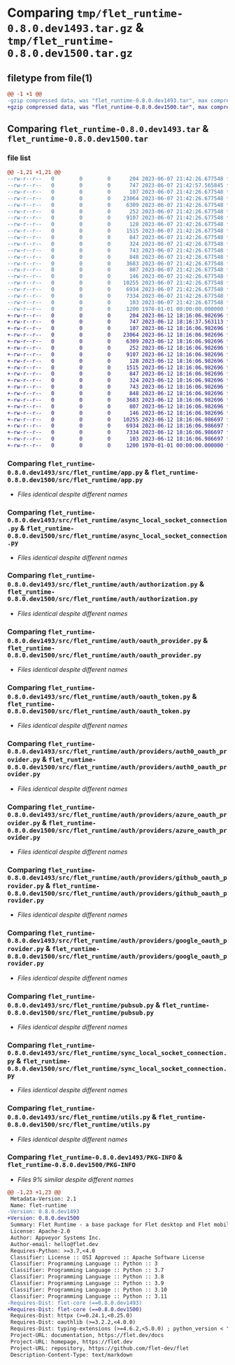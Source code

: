 # Comparing `tmp/flet_runtime-0.8.0.dev1493.tar.gz` & `tmp/flet_runtime-0.8.0.dev1500.tar.gz`

## filetype from file(1)

```diff
@@ -1 +1 @@
-gzip compressed data, was "flet_runtime-0.8.0.dev1493.tar", max compression
+gzip compressed data, was "flet_runtime-0.8.0.dev1500.tar", max compression
```

## Comparing `flet_runtime-0.8.0.dev1493.tar` & `flet_runtime-0.8.0.dev1500.tar`

### file list

```diff
@@ -1,21 +1,21 @@
--rw-r--r--   0        0        0      204 2023-06-07 21:42:26.677548 flet_runtime-0.8.0.dev1493/README.md
--rw-r--r--   0        0        0      747 2023-06-07 21:42:57.565845 flet_runtime-0.8.0.dev1493/pyproject.toml
--rw-r--r--   0        0        0      107 2023-06-07 21:42:26.677548 flet_runtime-0.8.0.dev1493/src/flet_runtime/__init__.py
--rw-r--r--   0        0        0    23064 2023-06-07 21:42:26.677548 flet_runtime-0.8.0.dev1493/src/flet_runtime/app.py
--rw-r--r--   0        0        0     6309 2023-06-07 21:42:26.677548 flet_runtime-0.8.0.dev1493/src/flet_runtime/async_local_socket_connection.py
--rw-r--r--   0        0        0      252 2023-06-07 21:42:26.677548 flet_runtime-0.8.0.dev1493/src/flet_runtime/auth/__init__.py
--rw-r--r--   0        0        0     9107 2023-06-07 21:42:26.677548 flet_runtime-0.8.0.dev1493/src/flet_runtime/auth/authorization.py
--rw-r--r--   0        0        0      128 2023-06-07 21:42:26.677548 flet_runtime-0.8.0.dev1493/src/flet_runtime/auth/group.py
--rw-r--r--   0        0        0     1515 2023-06-07 21:42:26.677548 flet_runtime-0.8.0.dev1493/src/flet_runtime/auth/oauth_provider.py
--rw-r--r--   0        0        0      847 2023-06-07 21:42:26.677548 flet_runtime-0.8.0.dev1493/src/flet_runtime/auth/oauth_token.py
--rw-r--r--   0        0        0      324 2023-06-07 21:42:26.677548 flet_runtime-0.8.0.dev1493/src/flet_runtime/auth/providers/__init__.py
--rw-r--r--   0        0        0      743 2023-06-07 21:42:26.677548 flet_runtime-0.8.0.dev1493/src/flet_runtime/auth/providers/auth0_oauth_provider.py
--rw-r--r--   0        0        0      848 2023-06-07 21:42:26.677548 flet_runtime-0.8.0.dev1493/src/flet_runtime/auth/providers/azure_oauth_provider.py
--rw-r--r--   0        0        0     3683 2023-06-07 21:42:26.677548 flet_runtime-0.8.0.dev1493/src/flet_runtime/auth/providers/github_oauth_provider.py
--rw-r--r--   0        0        0      807 2023-06-07 21:42:26.677548 flet_runtime-0.8.0.dev1493/src/flet_runtime/auth/providers/google_oauth_provider.py
--rw-r--r--   0        0        0      146 2023-06-07 21:42:26.677548 flet_runtime-0.8.0.dev1493/src/flet_runtime/auth/user.py
--rw-r--r--   0        0        0    10255 2023-06-07 21:42:26.677548 flet_runtime-0.8.0.dev1493/src/flet_runtime/pubsub.py
--rw-r--r--   0        0        0     6934 2023-06-07 21:42:26.677548 flet_runtime-0.8.0.dev1493/src/flet_runtime/sync_local_socket_connection.py
--rw-r--r--   0        0        0     7334 2023-06-07 21:42:26.677548 flet_runtime-0.8.0.dev1493/src/flet_runtime/utils.py
--rw-r--r--   0        0        0      103 2023-06-07 21:42:26.677548 flet_runtime-0.8.0.dev1493/src/flet_runtime/version.py
--rw-r--r--   0        0        0     1200 1970-01-01 00:00:00.000000 flet_runtime-0.8.0.dev1493/PKG-INFO
+-rw-r--r--   0        0        0      204 2023-06-12 18:16:06.982696 flet_runtime-0.8.0.dev1500/README.md
+-rw-r--r--   0        0        0      747 2023-06-12 18:16:37.563113 flet_runtime-0.8.0.dev1500/pyproject.toml
+-rw-r--r--   0        0        0      107 2023-06-12 18:16:06.982696 flet_runtime-0.8.0.dev1500/src/flet_runtime/__init__.py
+-rw-r--r--   0        0        0    23064 2023-06-12 18:16:06.982696 flet_runtime-0.8.0.dev1500/src/flet_runtime/app.py
+-rw-r--r--   0        0        0     6309 2023-06-12 18:16:06.982696 flet_runtime-0.8.0.dev1500/src/flet_runtime/async_local_socket_connection.py
+-rw-r--r--   0        0        0      252 2023-06-12 18:16:06.982696 flet_runtime-0.8.0.dev1500/src/flet_runtime/auth/__init__.py
+-rw-r--r--   0        0        0     9107 2023-06-12 18:16:06.982696 flet_runtime-0.8.0.dev1500/src/flet_runtime/auth/authorization.py
+-rw-r--r--   0        0        0      128 2023-06-12 18:16:06.982696 flet_runtime-0.8.0.dev1500/src/flet_runtime/auth/group.py
+-rw-r--r--   0        0        0     1515 2023-06-12 18:16:06.982696 flet_runtime-0.8.0.dev1500/src/flet_runtime/auth/oauth_provider.py
+-rw-r--r--   0        0        0      847 2023-06-12 18:16:06.982696 flet_runtime-0.8.0.dev1500/src/flet_runtime/auth/oauth_token.py
+-rw-r--r--   0        0        0      324 2023-06-12 18:16:06.982696 flet_runtime-0.8.0.dev1500/src/flet_runtime/auth/providers/__init__.py
+-rw-r--r--   0        0        0      743 2023-06-12 18:16:06.982696 flet_runtime-0.8.0.dev1500/src/flet_runtime/auth/providers/auth0_oauth_provider.py
+-rw-r--r--   0        0        0      848 2023-06-12 18:16:06.982696 flet_runtime-0.8.0.dev1500/src/flet_runtime/auth/providers/azure_oauth_provider.py
+-rw-r--r--   0        0        0     3683 2023-06-12 18:16:06.982696 flet_runtime-0.8.0.dev1500/src/flet_runtime/auth/providers/github_oauth_provider.py
+-rw-r--r--   0        0        0      807 2023-06-12 18:16:06.982696 flet_runtime-0.8.0.dev1500/src/flet_runtime/auth/providers/google_oauth_provider.py
+-rw-r--r--   0        0        0      146 2023-06-12 18:16:06.982696 flet_runtime-0.8.0.dev1500/src/flet_runtime/auth/user.py
+-rw-r--r--   0        0        0    10255 2023-06-12 18:16:06.986697 flet_runtime-0.8.0.dev1500/src/flet_runtime/pubsub.py
+-rw-r--r--   0        0        0     6934 2023-06-12 18:16:06.986697 flet_runtime-0.8.0.dev1500/src/flet_runtime/sync_local_socket_connection.py
+-rw-r--r--   0        0        0     7334 2023-06-12 18:16:06.986697 flet_runtime-0.8.0.dev1500/src/flet_runtime/utils.py
+-rw-r--r--   0        0        0      103 2023-06-12 18:16:06.986697 flet_runtime-0.8.0.dev1500/src/flet_runtime/version.py
+-rw-r--r--   0        0        0     1200 1970-01-01 00:00:00.000000 flet_runtime-0.8.0.dev1500/PKG-INFO
```

### Comparing `flet_runtime-0.8.0.dev1493/src/flet_runtime/app.py` & `flet_runtime-0.8.0.dev1500/src/flet_runtime/app.py`

 * *Files identical despite different names*

### Comparing `flet_runtime-0.8.0.dev1493/src/flet_runtime/async_local_socket_connection.py` & `flet_runtime-0.8.0.dev1500/src/flet_runtime/async_local_socket_connection.py`

 * *Files identical despite different names*

### Comparing `flet_runtime-0.8.0.dev1493/src/flet_runtime/auth/authorization.py` & `flet_runtime-0.8.0.dev1500/src/flet_runtime/auth/authorization.py`

 * *Files identical despite different names*

### Comparing `flet_runtime-0.8.0.dev1493/src/flet_runtime/auth/oauth_provider.py` & `flet_runtime-0.8.0.dev1500/src/flet_runtime/auth/oauth_provider.py`

 * *Files identical despite different names*

### Comparing `flet_runtime-0.8.0.dev1493/src/flet_runtime/auth/oauth_token.py` & `flet_runtime-0.8.0.dev1500/src/flet_runtime/auth/oauth_token.py`

 * *Files identical despite different names*

### Comparing `flet_runtime-0.8.0.dev1493/src/flet_runtime/auth/providers/auth0_oauth_provider.py` & `flet_runtime-0.8.0.dev1500/src/flet_runtime/auth/providers/auth0_oauth_provider.py`

 * *Files identical despite different names*

### Comparing `flet_runtime-0.8.0.dev1493/src/flet_runtime/auth/providers/azure_oauth_provider.py` & `flet_runtime-0.8.0.dev1500/src/flet_runtime/auth/providers/azure_oauth_provider.py`

 * *Files identical despite different names*

### Comparing `flet_runtime-0.8.0.dev1493/src/flet_runtime/auth/providers/github_oauth_provider.py` & `flet_runtime-0.8.0.dev1500/src/flet_runtime/auth/providers/github_oauth_provider.py`

 * *Files identical despite different names*

### Comparing `flet_runtime-0.8.0.dev1493/src/flet_runtime/auth/providers/google_oauth_provider.py` & `flet_runtime-0.8.0.dev1500/src/flet_runtime/auth/providers/google_oauth_provider.py`

 * *Files identical despite different names*

### Comparing `flet_runtime-0.8.0.dev1493/src/flet_runtime/pubsub.py` & `flet_runtime-0.8.0.dev1500/src/flet_runtime/pubsub.py`

 * *Files identical despite different names*

### Comparing `flet_runtime-0.8.0.dev1493/src/flet_runtime/sync_local_socket_connection.py` & `flet_runtime-0.8.0.dev1500/src/flet_runtime/sync_local_socket_connection.py`

 * *Files identical despite different names*

### Comparing `flet_runtime-0.8.0.dev1493/src/flet_runtime/utils.py` & `flet_runtime-0.8.0.dev1500/src/flet_runtime/utils.py`

 * *Files identical despite different names*

### Comparing `flet_runtime-0.8.0.dev1493/PKG-INFO` & `flet_runtime-0.8.0.dev1500/PKG-INFO`

 * *Files 9% similar despite different names*

```diff
@@ -1,23 +1,23 @@
 Metadata-Version: 2.1
 Name: flet-runtime
-Version: 0.8.0.dev1493
+Version: 0.8.0.dev1500
 Summary: Flet Runtime - a base package for Flet desktop and Flet mobile.
 License: Apache-2.0
 Author: Appveyor Systems Inc.
 Author-email: hello@flet.dev
 Requires-Python: >=3.7,<4.0
 Classifier: License :: OSI Approved :: Apache Software License
 Classifier: Programming Language :: Python :: 3
 Classifier: Programming Language :: Python :: 3.7
 Classifier: Programming Language :: Python :: 3.8
 Classifier: Programming Language :: Python :: 3.9
 Classifier: Programming Language :: Python :: 3.10
 Classifier: Programming Language :: Python :: 3.11
-Requires-Dist: flet-core (==0.8.0.dev1493)
+Requires-Dist: flet-core (==0.8.0.dev1500)
 Requires-Dist: httpx (>=0.24.1,<0.25.0)
 Requires-Dist: oauthlib (>=3.2.2,<4.0.0)
 Requires-Dist: typing-extensions (>=4.6.2,<5.0.0) ; python_version < "3.8"
 Project-URL: documentation, https://flet.dev/docs
 Project-URL: homepage, https://flet.dev
 Project-URL: repository, https://github.com/flet-dev/flet
 Description-Content-Type: text/markdown
```

